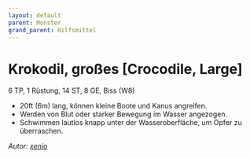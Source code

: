 ```yaml
---
layout: default
parent: Monster
grand_parent: Hilfsmittel
---
```


# Krokodil, großes [Crocodile, Large]
6 TP, 1 Rüstung, 14 ST, 8 GE, Biss (W8)
- 20ft (6m) lang, können kleine Boote und Kanus angreifen.
- Werden von Blut oder starker Bewegung im Wasser angezogen.
- Schwimmen lautlos knapp unter der Wasseroberfläche, um Opfer zu überraschen.

*Autor: [xenio](https://xenioinabottle.blogspot.com)*
